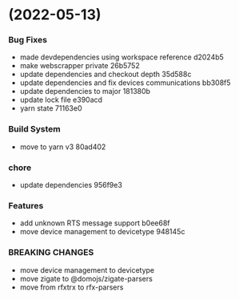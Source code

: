 #  (2022-05-13)


### Bug Fixes

* made devdependencies using workspace reference d2024b5
* make webscrapper private 26b5752
* update dependencies and checkout depth 35d588c
* update dependencies and fix devices communications bb308f5
* update dependencies to major 181380b
* update lock file e390acd
* yarn state 71163e0


### Build System

* move to yarn v3 80ad402


### chore

* update dependencies 956f9e3


### Features

* add unknown RTS message support b0ee68f
* move device management to devicetype 948145c


### BREAKING CHANGES

* move device management to devicetype
* move zigate to @domojs/zigate-parsers
* move from rfxtrx to rfx-parsers



